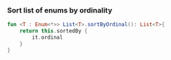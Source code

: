 ### Sort list of enums by ordinality

```kotlin
fun <T : Enum<*>> List<T>.sortByOrdinal(): List<T>{
    return this.sortedBy {
        it.ordinal
    }
}
```
